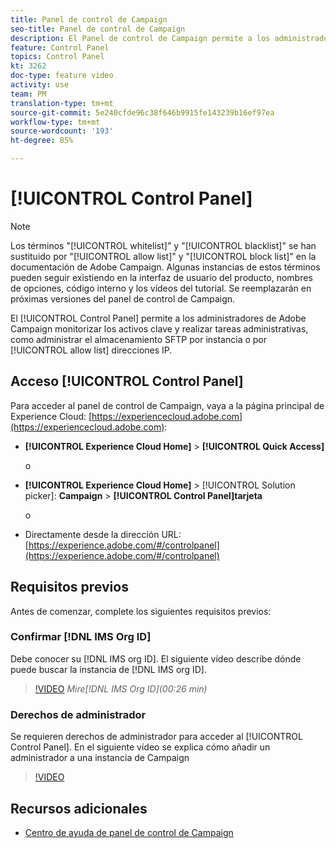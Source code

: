 ```yaml
---
title: Panel de control de Campaign
seo-title: Panel de control de Campaign
description: El Panel de control de Campaign permite a los administradores de Adobe Campaign supervisar los recursos clave y realizar tareas administrativas, como la administración del almacenamiento SFTP por instancia o las direcciones IP de lista de permitidos.
feature: Control Panel
topics: Control Panel
kt: 3262
doc-type: feature video
activity: use
team: PM
translation-type: tm+mt
source-git-commit: 5e240cfde96c38f646b9915fe143239b16ef97ea
workflow-type: tm+mt
source-wordcount: '193'
ht-degree: 85%

---
```



# [!UICONTROL Control Panel]

>[!NOTE]
>
>Los términos &quot;[!UICONTROL whitelist]&quot; y &quot;[!UICONTROL blacklist]&quot; se han sustituido por &quot;[!UICONTROL allow list]&quot; y &quot;[!UICONTROL block list]&quot; en la documentación de Adobe Campaign.
>Algunas instancias de estos términos pueden seguir existiendo en la interfaz de usuario del producto, nombres de opciones, código interno y los vídeos del tutorial. Se reemplazarán en próximas versiones del panel de control de Campaign.

El [!UICONTROL Control Panel] permite a los administradores de Adobe Campaign monitorizar los activos clave y realizar tareas administrativas, como administrar el almacenamiento SFTP por instancia o por [!UICONTROL allow list] direcciones IP.

## Acceso [!UICONTROL Control Panel]

Para acceder al panel de control de Campaign, vaya a la página principal de Experience Cloud: [https://experiencecloud.adobe.com](https://experiencecloud.adobe.com):

* **[!UICONTROL Experience Cloud Home]** > **[!UICONTROL Quick Access]**

   o
* **[!UICONTROL Experience Cloud Home]**  > [!UICONTROL Solution picker]: **Campaign** > **[!UICONTROL Control Panel]tarjeta**

   o

* Directamente desde la dirección URL: [https://experience.adobe.com/#/controlpanel](https://experience.adobe.com/#/controlpanel)

## Requisitos previos

Antes de comenzar, complete los siguientes requisitos previos:

### Confirmar [!DNL IMS Org ID]

Debe conocer su [!DNL IMS org ID]. El siguiente vídeo describe dónde puede buscar la instancia de [!DNL IMS org ID].

>[!VIDEO](https://video.tv.adobe.com/v/27183?quality=12)
*Mire[!DNL IMS Org ID](00:26 min)*

### Derechos de administrador

Se requieren derechos de administrador para acceder al [!UICONTROL Control Panel].
En el siguiente vídeo se explica cómo añadir un administrador a una instancia de Campaign

>[!VIDEO](https://video.tv.adobe.com/v/27147?quality=12)

## Recursos adicionales

* [Centro de ayuda de panel de control de Campaign](https://docs.adobe.com/content/help/es-ES/control-panel/using/control-panel-home.html)
